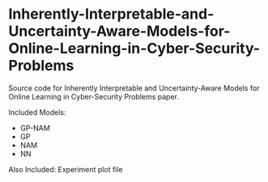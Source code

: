# Inherently-Interpretable-and-Uncertainty-Aware-Models-for-Online-Learning-in-Cyber-Security-Problems

Source code for Inherently Interpretable and Uncertainty-Aware Models
for Online Learning in Cyber-Security Problems paper.

Included Models:
+ GP-NAM
+ GP
+ NAM
+ NN

Also Included:  Experiment plot file

